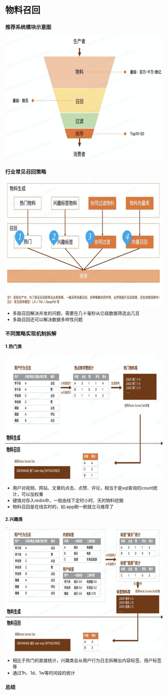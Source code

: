 # 物料召回

### 推荐系统模块示意图

<img align="center"  width='600' height='400' src="picture/pipeline5.png"  />

### 行业常见召回策略

<img align="center"  width='700' height='400' src="picture/pipeline6.png"  />

- 多路召回解决并发的问题，需要在几十毫秒从亿级数据筛选出几百
- 多路召回还可以解决数据多样性问题

### 不同策略实现机制拆解

#### 1.热门类
<img align="center"  width='800' height='400' src="picture/pipeline7.png"  />

- 用户对视频、网站、文章的点击、点赞、评论，相当于是sql查询的count统计，可以加权重
- 键值对存入redis中，一般由线下定时小时、天的物料挖掘
- 物料召回是在线实时的，如:app刷一刷就立马推荐了

#### 2.兴趣类

<img align="center"  width='800' height='400' src="picture/pipeline8.png"  />

- 相比于热门的直接统计，兴趣类会从用户行为日志拆解出内容标签、用户标签等
- 通过1h、1d、1w等时间段的统计

### 总结